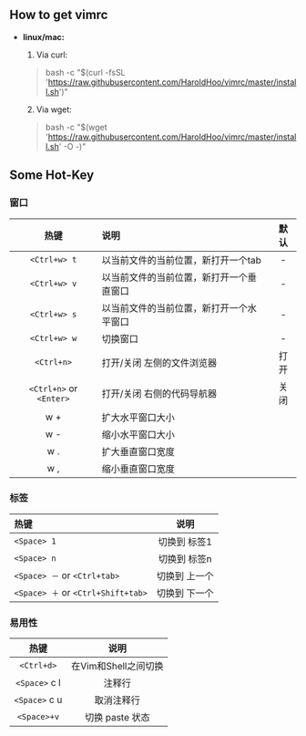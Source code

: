 ## How to get vimrc
* **linux/mac:**
   1. Via curl:
   > bash -c "$(curl -fsSL 'https://raw.githubusercontent.com/HaroldHoo/vimrc/master/install.sh')"

   2. Via wget:
   > bash -c "$(wget 'https://raw.githubusercontent.com/HaroldHoo/vimrc/master/install.sh' -O -)"

## Some Hot-Key
### **窗口**
|热键|说明|默认|
|:-:|:--|:--:|
|`<Ctrl+w> t`|以当前文件的当前位置，新打开一个tab|-|
|`<Ctrl+w> v`|以当前文件的当前位置，新打开一个垂直窗口|-|
|`<Ctrl+w> s`|以当前文件的当前位置，新打开一个水平窗口|-|
|`<Ctrl+w> w`|切换窗口|-|
|`<Ctrl+n>`|打开/关闭 左侧的文件浏览器|打开|
|`<Ctrl+n>` or `<Enter>`|打开/关闭 右侧的代码导航器|关闭|
|w +|扩大水平窗口大小||
|w -|缩小水平窗口大小||
|w .|扩大垂直窗口宽度||
|w ,|缩小垂直窗口宽度||

### **标签**
|热键|说明|
|:--|:-:|
|`<Space> 1`|切换到 标签1|
|`<Space> n`|切换到 标签n|
|`<Space> －` or `<Ctrl+tab>`|切换到 上一个|
|`<Space> ＋` or `<Ctrl+Shift+tab>`|切换到 下一个|

### **易用性**
|热键|说明|
|:--:|:--:|
|`<Ctrl+d>`|在Vim和Shell之间切换|
|`<Space>` c l|注释行|
|`<Space>` c u|取消注释行|
|`<Space>+v`|切换 paste 状态|

